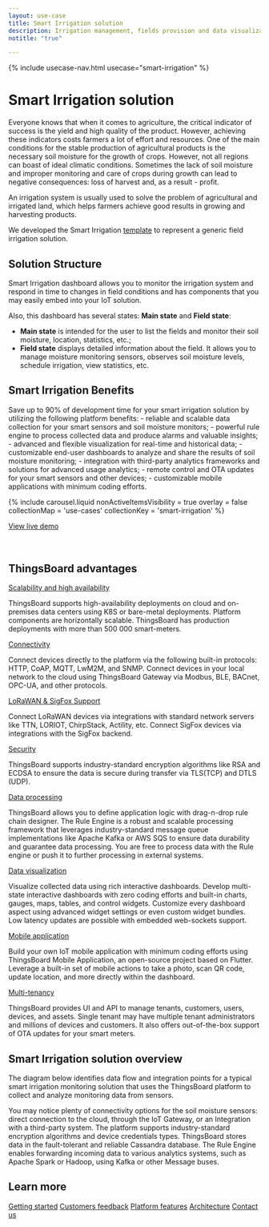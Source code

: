 ```yaml
---
layout: use-case
title: Smart Irrigation solution
description: Irrigation management, fields provision and data visualization with ThingsBoard IoT Platform
notitle: "true"

---
```


{% include usecase-nav.html usecase="smart-irrigation" %}

<h1 class="usecase-title">Smart Irrigation solution</h1>

Everyone knows that when it comes to agriculture, the critical indicator of success is the yield and high quality of the product. However, achieving these indicators costs farmers a lot of effort and resources. One of the main conditions for the stable production of agricultural products is the necessary soil moisture for the growth of crops. However, not all regions can boast of ideal climatic conditions. Sometimes the lack of soil moisture and improper monitoring and care of crops during growth can lead to negative consequences: loss of harvest and, as a result - profit.

An irrigation system is usually used to solve the problem of agricultural and irrigated land, which helps farmers achieve good results in growing and harvesting products.

We developed the Smart Irrigation <a href="/docs/paas/solution-templates/smart-irrigation/">template</a> to represent a generic field irrigation solution.

<h2>Solution Structure</h2>

Smart Irrigation dashboard allows you to monitor the irrigation system and respond in time to changes in field conditions and has components that you may easily embed into your IoT solution.

Also, this dashboard has several states: **Main state** and **Field state**:
- **Main state**  is intended for the user to list the fields and monitor their soil moisture, location, statistics, etc.;
- **Field state** displays detailed information about the field. It allows you to manage moisture monitoring sensors, observes soil moisture levels, schedule irrigation, view statistics, etc.

<h2>Smart Irrigation Benefits</h2>
Save up to 90% of development time for your smart irrigation solution by utilizing the following platform benefits:
- reliable and scalable data collection for your smart sensors and soil moisture monitors;
- powerful rule engine to process collected data and produce alarms and valuable insights;
- advanced and flexible visualization for real-time and historical data;
- customizable end-user dashboards to analyze and share the results of soil moisture monitoring;
- integration with third-party analytics frameworks and solutions for advanced usage analytics;
- remote control and OTA updates for your smart sensors and other devices;
- customizable mobile applications with minimum coding efforts.


{% include carousel.liquid nonActiveItemsVisibility = true overlay = false collectionMap = 'use-cases' collectionKey = 'smart-irrigation' %}

<div class="center" style="margin-bottom: 64px;">
    <a id="UseCases_SmartIrrigation_ViewLiveDemo" target="_blank" href="https://thingsboard.cloud/dashboard/a4640cc0-8fa9-11ef-baa8-4521077809fd?publicId=7aa99e80-8acd-11ef-a59e-a9c993dbec14" class="button gtm_button">View live demo</a>
</div>

## ThingsBoard advantages
<section class="usecase-advantages">
    <div class="usecase-background">
        <div class="bottom-features1"></div><div class="bottom-features2"></div><div class="small11"></div><div class="small12"></div>
    </div>
    <div class="cards row">
        <div class="col-lg-6">
            <div class="block">
                <object data="/images/microservices-icon.svg"></object>
                <div>
                    <a class="title" href="/docs/reference/msa/">Scalability and high availability</a>
                    <p>ThingsBoard supports high-availability deployments on cloud and on-premises data centers using K8S or bare-metal deployments. Platform components are horizontally scalable. ThingsBoard has production deployments with more than 500 000 smart-meters.</p>
                </div>
            </div>
        </div>
        <div class="col-lg-6">
            <div class="block">
                <object data="/images/telemetry-icon.svg"></object>
                <div>
                    <a class="title" href="/docs/getting-started-guides/connectivity/">Connectivity</a>
                    <p>Connect devices directly to the platform via the following built-in protocols: HTTP, CoAP, MQTT, LwM2M, and SNMP. Connect devices in your local network to the cloud using ThingsBoard Gateway via Modbus, BLE, BACnet, OPC-UA, and other protocols.</p>
                </div>
            </div>
        </div>
        <div class="col-lg-6">
            <div class="block">
                <object data="/images/integration-icon.svg"></object>
                <div>
                    <a class="title" href="/docs/user-guide/integrations/">LoRaWAN & SigFox Support</a>
                    <p>Connect LoRaWAN devices via integrations with standard network servers like TTN, LORIOT, ChirpStack, Actility, etc. Connect SigFox devices via integrations with the SigFox backend.</p>
                </div>
            </div>
        </div>
        <div class="col-lg-6">
            <div class="block">
                <object data="/images/security-icon.svg"></object>
                <div>
                    <a class="title" href="/docs/pe/user-guide/ssl/http-over-ssl/">Security</a>
                    <p>ThingsBoard supports industry-standard encryption algorithms like RSA and ECDSA to ensure the data is secure during transfer via TLS(TCP) and DTLS (UDP).</p>
                </div>
            </div>
        </div>
        <div class="col-lg-6">
            <div class="block">
                <object data="/images/engine-icon.svg"></object>
                <div>
                    <a class="title" href="/docs/pe/user-guide/rule-engine-2-0/overview/">Data processing</a>
                    <p>ThingsBoard allows you to define application logic with drag-n-drop rule chain designer. The Rule Engine is a robust and scalable processing framework that leverages industry-standard message queue implementations like Apache Kafka or AWS SQS to ensure data durability and guarantee data processing. You are free to process data with the Rule engine or push it to further processing in external systems.</p>
                </div>
            </div>
        </div>
        <div class="col-lg-6">
            <div class="block">
                <object data="/images/visualization-icon.svg"></object>
                <div>
                    <a class="title" href="/docs/user-guide/dashboards/">Data visualization</a>
                    <p>Visualize collected data using rich interactive dashboards. Develop multi-state interactive dashboards with zero coding efforts and built-in charts, gauges, maps, tables, and control widgets. Customize every dashboard aspect using advanced widget settings or even custom widget bundles. Low latency updates are possible with embedded web-sockets support.</p>
                </div>
            </div>
        </div>
        <div class="col-lg-6">
            <div class="block">
                <object data="/images/phone-icon.svg"></object>
                <div>
                    <a class="title" href="/docs/mobile">Mobile application</a>
                    <p>Build your own IoT mobile application with minimum coding efforts using ThingsBoard Mobile Application, an open-source project based on Flutter. Leverage a built-in set of mobile actions to take a photo, scan QR code, update location, and more directly within the dashboard.</p>
                </div>
            </div>
        </div>
        <div class="col-lg-6">
            <div class="block">
                <object data="/images/tenancy-icon.svg"></object>
                <div>
                    <a class="title" href="/docs/user-guide/entities-and-relations/">Multi-tenancy</a>
                    <p>ThingsBoard provides UI and API to manage tenants, customers, users, devices, and assets. Single tenant may have multiple tenant administrators and millions of devices and customers. It also offers out-of-the-box support of OTA updates for your smart meters.</p>
                </div>
            </div>
        </div>
    </div>
</section>

## Smart Irrigation solution overview

The diagram below identifies data flow and integration points for a typical smart irrigation monitoring solution that uses the ThingsBoard platform to collect and analyze monitoring data from sensors.

<object width="100%" style="max-width: max-content; margin: 32px 0" data="/images/iot-use-cases/smart-energy-diagram.svg"></object>

You may notice plenty of connectivity options for the soil moisture sensors: direct connection to the cloud, through the IoT Gateway, or an Integration with a third-party system.
The platform supports industry-standard encryption algorithms and device credentials types. ThingsBoard stores data in the fault-tolerant and reliable Cassandra database.
The Rule Engine enables forwarding incoming data to various analytics systems, such as Apache Spark or Hadoop, using Kafka or other Message buses.

## Learn more
<div class="usecases-bottom-nav">
    <a id="UseCases_SmartIrrigation_GetStart" href="/docs/getting-started-guides/helloworld/" class="button gtm_button">Getting started</a>
    <a id="UseCases_SmartIrrigation_CustomersFb" href="/industries/smart-energy/" class="button gtm_button">Customers feedback</a>
    <a id="UseCases_SmartIrrigation_PlatformFeatures" href="/docs/#platform-features" class="button gtm_button">Platform features</a>
    <a id="UseCases_SmartIrrigation_Architecture" href="/docs/reference/" class="button gtm_button">Architecture</a>
    <a id="UseCases_SmartIrrigation_ContactUs" href="/docs/contact-us/" class="button gtm_button">Contact us</a>
</div>

